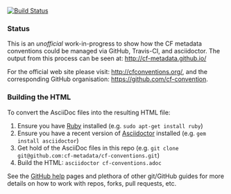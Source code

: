 [![Build Status](https://secure.travis-ci.org/cf-metadata/cf-conventions.png)](http://travis-ci.org/cf-metadata/cf-conventions)

### Status

This is an *unofficial* work-in-progress to show how the CF metadata conventions
could be managed via GitHub, Travis-CI, and asciidoctor. The output from this
process can be seen at: http://cf-metadata.github.io/

For the official web site please visit: http://cfconventions.org/,
and the corresponding GitHub organisation: https://github.com/cf-convention.

### Building the HTML

To convert the AsciiDoc files into the resulting HTML file:

1. Ensure you have [Ruby](https://www.ruby-lang.org/) installed (e.g. `sudo apt-get install ruby`)
2. Ensure you have a recent version of [Asciidoctor](http://asciidoctor.org/) installed (e.g. `gem install asciidoctor`)
3. Get hold of the AsciiDoc files in this repo (e.g. `git clone git@github.com:cf-metadata/cf-conventions.git`)
4. Build the HTML: `asciidoctor cf-conventions.adoc`

See the [GitHub help](https://help.github.com/) pages and plethora of other git/GitHub guides for more details on how to work with repos, forks, pull requests, etc.
